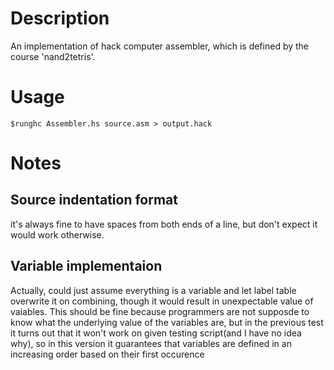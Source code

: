 # Description
An implementation of hack computer assembler, which is defined by the course 'nand2tetris'.
# Usage
`$runghc Assembler.hs source.asm > output.hack`

# Notes 
## Source indentation format
it's always fine to have spaces from both ends of a line, but don't expect it would work otherwise.

## Variable implementaion
Actually, could just assume everything is a variable and let label table overwrite it on combining, though it would result in unexpectable value of vaiables. This should be fine because programmers are not supposde to know what the underlying value of the variables are, but in the previous test it turns out that it won't work on given testing script(and I have no idea why), so in this version it guarantees that variables are defined in an increasing order based on their first occurence
